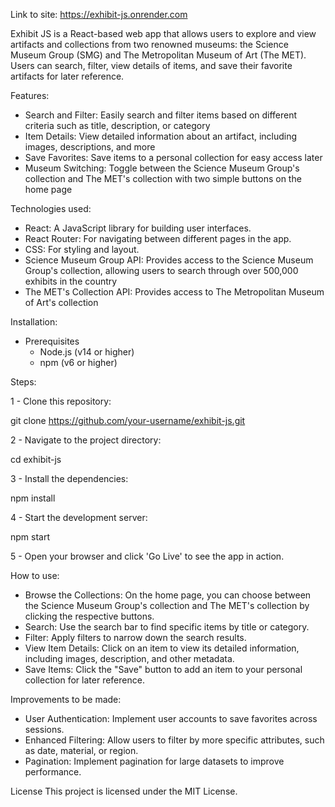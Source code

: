 Link to site: https://exhibit-js.onrender.com

Exhibit JS is a React-based web app that allows users to explore and view artifacts and collections from two renowned museums: the Science Museum Group (SMG) and The Metropolitan Museum of Art (The MET). Users can search, filter, view details of items, and save their favorite artifacts for later reference.

Features: 

- Search and Filter: Easily search and filter items based on different criteria such as title, description, or category
- Item Details: View detailed information about an artifact, including images, descriptions, and more
- Save Favorites: Save items to a personal collection for easy access later
- Museum Switching: Toggle between the Science Museum Group's collection and The MET's collection with two simple buttons on the home page

Technologies used:

- React: A JavaScript library for building user interfaces.
- React Router: For navigating between different pages in the app.
- CSS: For styling and layout.
- Science Museum Group API: Provides access to the Science Museum Group's collection, allowing users to search through over 500,000 exhibits in the country
- The MET's Collection API: Provides access to The Metropolitan Museum of Art's collection

Installation:

- Prerequisites
  - Node.js (v14 or higher)
  - npm (v6 or higher)

Steps:

1 - Clone this repository:

git clone https://github.com/your-username/exhibit-js.git

2 - Navigate to the project directory:

cd exhibit-js

3 - Install the dependencies:

npm install

4 - Start the development server:

npm start

5 - Open your browser and click 'Go Live' to see the app in action.

How to use:

- Browse the Collections: On the home page, you can choose between the Science Museum Group's collection and The MET's collection by clicking the respective buttons.
- Search: Use the search bar to find specific items by title or category.
- Filter: Apply filters to narrow down the search results.
- View Item Details: Click on an item to view its detailed information, including images, description, and other metadata.
- Save Items: Click the "Save" button to add an item to your personal collection for later reference.

Improvements to be made:
- User Authentication: Implement user accounts to save favorites across sessions.
- Enhanced Filtering: Allow users to filter by more specific attributes, such as date, material, or region.
- Pagination: Implement pagination for large datasets to improve performance.

License
This project is licensed under the MIT License.
